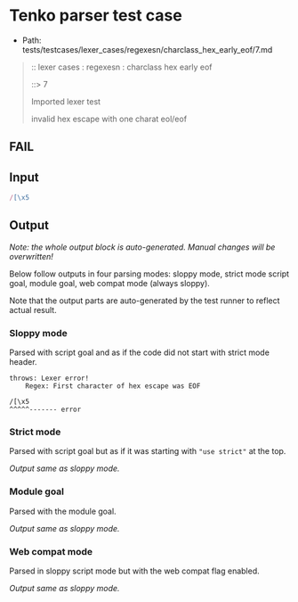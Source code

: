 # Tenko parser test case

- Path: tests/testcases/lexer_cases/regexesn/charclass_hex_early_eof/7.md

> :: lexer cases : regexesn : charclass hex early eof
>
> ::> 7
>
> Imported lexer test
>
> invalid hex escape with one charat eol/eof

## FAIL

## Input

`````js
/[\x5
`````

## Output

_Note: the whole output block is auto-generated. Manual changes will be overwritten!_

Below follow outputs in four parsing modes: sloppy mode, strict mode script goal, module goal, web compat mode (always sloppy).

Note that the output parts are auto-generated by the test runner to reflect actual result.

### Sloppy mode

Parsed with script goal and as if the code did not start with strict mode header.

`````
throws: Lexer error!
    Regex: First character of hex escape was EOF

/[\x5
^^^^^------- error
`````

### Strict mode

Parsed with script goal but as if it was starting with `"use strict"` at the top.

_Output same as sloppy mode._

### Module goal

Parsed with the module goal.

_Output same as sloppy mode._

### Web compat mode

Parsed in sloppy script mode but with the web compat flag enabled.

_Output same as sloppy mode._
